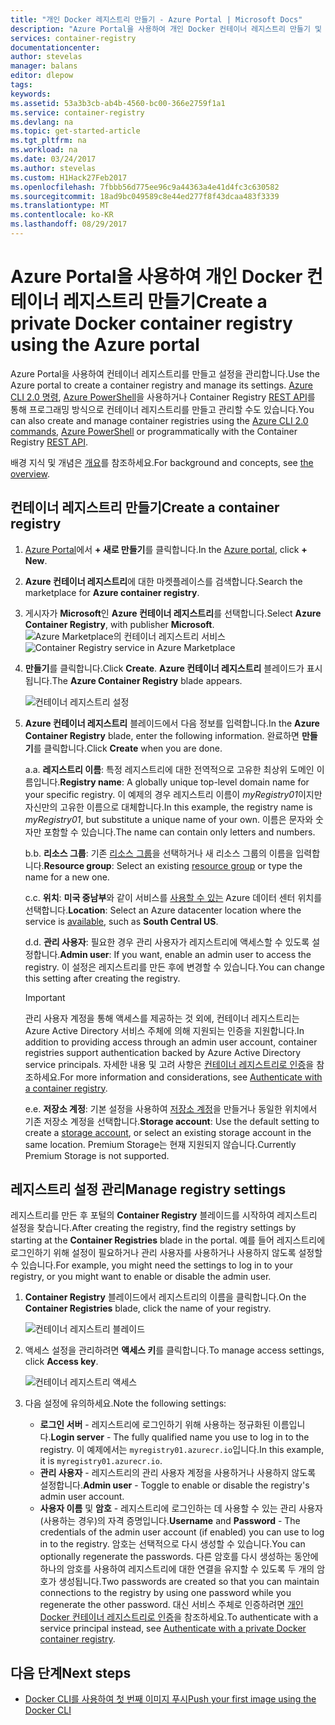 ```yaml
---
title: "개인 Docker 레지스트리 만들기 - Azure Portal | Microsoft Docs"
description: "Azure Portal을 사용하여 개인 Docker 컨테이너 레지스트리 만들기 및 관리 시작"
services: container-registry
documentationcenter: 
author: stevelas
manager: balans
editor: dlepow
tags: 
keywords: 
ms.assetid: 53a3b3cb-ab4b-4560-bc00-366e2759f1a1
ms.service: container-registry
ms.devlang: na
ms.topic: get-started-article
ms.tgt_pltfrm: na
ms.workload: na
ms.date: 03/24/2017
ms.author: stevelas
ms.custom: H1Hack27Feb2017
ms.openlocfilehash: 7fbbb56d775ee96c9a44363a4e41d4fc3c630582
ms.sourcegitcommit: 18ad9bc049589c8e44ed277f8f43dcaa483f3339
ms.translationtype: MT
ms.contentlocale: ko-KR
ms.lasthandoff: 08/29/2017
---
```

# <a name="create-a-private-docker-container-registry-using-the-azure-portal"></a><span data-ttu-id="69983-103">Azure Portal을 사용하여 개인 Docker 컨테이너 레지스트리 만들기</span><span class="sxs-lookup"><span data-stu-id="69983-103">Create a private Docker container registry using the Azure portal</span></span>
<span data-ttu-id="69983-104">Azure Portal을 사용하여 컨테이너 레지스트리를 만들고 설정을 관리합니다.</span><span class="sxs-lookup"><span data-stu-id="69983-104">Use the Azure portal to create a container registry and manage its settings.</span></span> <span data-ttu-id="69983-105">[Azure CLI 2.0 명령](container-registry-get-started-azure-cli.md), [Azure PowerShell](container-registry-get-started-powershell.md)을 사용하거나 Container Registry [REST API](https://go.microsoft.com/fwlink/p/?linkid=834376)를 통해 프로그래밍 방식으로 컨테이너 레지스트리를 만들고 관리할 수도 있습니다.</span><span class="sxs-lookup"><span data-stu-id="69983-105">You can also create and manage container registries using the [Azure CLI 2.0 commands](container-registry-get-started-azure-cli.md), [Azure PowerShell](container-registry-get-started-powershell.md) or programmatically with the Container Registry [REST API](https://go.microsoft.com/fwlink/p/?linkid=834376).</span></span>

<span data-ttu-id="69983-106">배경 지식 및 개념은 [개요](container-registry-intro.md)를 참조하세요.</span><span class="sxs-lookup"><span data-stu-id="69983-106">For background and concepts, see [the overview](container-registry-intro.md).</span></span>

## <a name="create-a-container-registry"></a><span data-ttu-id="69983-107">컨테이너 레지스트리 만들기</span><span class="sxs-lookup"><span data-stu-id="69983-107">Create a container registry</span></span>
1. <span data-ttu-id="69983-108">[Azure Portal](https://portal.azure.com)에서 **+ 새로 만들기**를 클릭합니다.</span><span class="sxs-lookup"><span data-stu-id="69983-108">In the [Azure portal](https://portal.azure.com), click **+ New**.</span></span>
2. <span data-ttu-id="69983-109">**Azure 컨테이너 레지스트리**에 대한 마켓플레이스를 검색합니다.</span><span class="sxs-lookup"><span data-stu-id="69983-109">Search the marketplace for **Azure container registry**.</span></span>
3. <span data-ttu-id="69983-110">게시자가 **Microsoft**인 **Azure 컨테이너 레지스트리**를 선택합니다.</span><span class="sxs-lookup"><span data-stu-id="69983-110">Select **Azure Container Registry**, with publisher **Microsoft**.</span></span>
    <span data-ttu-id="69983-111">![Azure Marketplace의 컨테이너 레지스트리 서비스](./media/container-registry-get-started-portal/container-registry-marketplace.png)</span><span class="sxs-lookup"><span data-stu-id="69983-111">![Container Registry service in Azure Marketplace](./media/container-registry-get-started-portal/container-registry-marketplace.png)</span></span>
4. <span data-ttu-id="69983-112">**만들기**를 클릭합니다.</span><span class="sxs-lookup"><span data-stu-id="69983-112">Click **Create**.</span></span> <span data-ttu-id="69983-113">**Azure 컨테이너 레지스트리** 블레이드가 표시됩니다.</span><span class="sxs-lookup"><span data-stu-id="69983-113">The **Azure Container Registry** blade appears.</span></span>

    ![컨테이너 레지스트리 설정](./media/container-registry-get-started-portal/container-registry-settings.png)
5. <span data-ttu-id="69983-115">**Azure 컨테이너 레지스트리** 블레이드에서 다음 정보를 입력합니다.</span><span class="sxs-lookup"><span data-stu-id="69983-115">In the **Azure Container Registry** blade, enter the following information.</span></span> <span data-ttu-id="69983-116">완료하면 **만들기**를 클릭합니다.</span><span class="sxs-lookup"><span data-stu-id="69983-116">Click **Create** when you are done.</span></span>

    <span data-ttu-id="69983-117">a.</span><span class="sxs-lookup"><span data-stu-id="69983-117">a.</span></span> <span data-ttu-id="69983-118">**레지스트리 이름**: 특정 레지스트리에 대한 전역적으로 고유한 최상위 도메인 이름입니다.</span><span class="sxs-lookup"><span data-stu-id="69983-118">**Registry name**: A globally unique top-level domain name for your specific registry.</span></span> <span data-ttu-id="69983-119">이 예제의 경우 레지스트리 이름이 *myRegistry01*이지만 자신만의 고유한 이름으로 대체합니다.</span><span class="sxs-lookup"><span data-stu-id="69983-119">In this example, the registry name is *myRegistry01*, but substitute a unique name of your own.</span></span> <span data-ttu-id="69983-120">이름은 문자와 숫자만 포함할 수 있습니다.</span><span class="sxs-lookup"><span data-stu-id="69983-120">The name can contain only letters and numbers.</span></span>

    <span data-ttu-id="69983-121">b.</span><span class="sxs-lookup"><span data-stu-id="69983-121">b.</span></span> <span data-ttu-id="69983-122">**리소스 그룹**: 기존 [리소스 그룹](../azure-resource-manager/resource-group-overview.md#resource-groups)을 선택하거나 새 리소스 그룹의 이름을 입력합니다.</span><span class="sxs-lookup"><span data-stu-id="69983-122">**Resource group**: Select an existing [resource group](../azure-resource-manager/resource-group-overview.md#resource-groups) or type the name for a new one.</span></span>

    <span data-ttu-id="69983-123">c.</span><span class="sxs-lookup"><span data-stu-id="69983-123">c.</span></span> <span data-ttu-id="69983-124">**위치**: **미국 중남부**와 같이 서비스를 [사용할 수 있는](https://azure.microsoft.com/regions/services/) Azure 데이터 센터 위치를 선택합니다.</span><span class="sxs-lookup"><span data-stu-id="69983-124">**Location**: Select an Azure datacenter location where the service is [available](https://azure.microsoft.com/regions/services/), such as **South Central US**.</span></span>

    <span data-ttu-id="69983-125">d.</span><span class="sxs-lookup"><span data-stu-id="69983-125">d.</span></span> <span data-ttu-id="69983-126">**관리 사용자**: 필요한 경우 관리 사용자가 레지스트리에 액세스할 수 있도록 설정합니다.</span><span class="sxs-lookup"><span data-stu-id="69983-126">**Admin user**: If you want, enable an admin user to access the registry.</span></span> <span data-ttu-id="69983-127">이 설정은 레지스트리를 만든 후에 변경할 수 있습니다.</span><span class="sxs-lookup"><span data-stu-id="69983-127">You can change this setting after creating the registry.</span></span>

      > [!IMPORTANT]
      > <span data-ttu-id="69983-128">관리 사용자 계정을 통해 액세스를 제공하는 것 외에, 컨테이너 레지스트리는 Azure Active Directory 서비스 주체에 의해 지원되는 인증을 지원합니다.</span><span class="sxs-lookup"><span data-stu-id="69983-128">In addition to providing access through an admin user account, container registries support authentication backed by Azure Active Directory service principals.</span></span> <span data-ttu-id="69983-129">자세한 내용 및 고려 사항은 [컨테이너 레지스트리로 인증](container-registry-authentication.md)을 참조하세요.</span><span class="sxs-lookup"><span data-stu-id="69983-129">For more information and considerations, see [Authenticate with a container registry](container-registry-authentication.md).</span></span>
      >

    <span data-ttu-id="69983-130">e.</span><span class="sxs-lookup"><span data-stu-id="69983-130">e.</span></span> <span data-ttu-id="69983-131">**저장소 계정**: 기본 설정을 사용하여 [저장소 계정](../storage/common/storage-introduction.md)을 만들거나 동일한 위치에서 기존 저장소 계정을 선택합니다.</span><span class="sxs-lookup"><span data-stu-id="69983-131">**Storage account**: Use the default setting to create a [storage account](../storage/common/storage-introduction.md), or select an existing storage account in the same location.</span></span> <span data-ttu-id="69983-132">Premium Storage는 현재 지원되지 않습니다.</span><span class="sxs-lookup"><span data-stu-id="69983-132">Currently Premium Storage is not supported.</span></span>

## <a name="manage-registry-settings"></a><span data-ttu-id="69983-133">레지스트리 설정 관리</span><span class="sxs-lookup"><span data-stu-id="69983-133">Manage registry settings</span></span>
<span data-ttu-id="69983-134">레지스트리를 만든 후 포털의 **Container Registry** 블레이드를 시작하여 레지스트리 설정을 찾습니다.</span><span class="sxs-lookup"><span data-stu-id="69983-134">After creating the registry, find the registry settings by starting at the **Container Registries** blade in the portal.</span></span> <span data-ttu-id="69983-135">예를 들어 레지스트리에 로그인하기 위해 설정이 필요하거나 관리 사용자를 사용하거나 사용하지 않도록 설정할 수 있습니다.</span><span class="sxs-lookup"><span data-stu-id="69983-135">For example, you might need the settings to log in to your registry, or you might want to enable or disable the admin user.</span></span>

1. <span data-ttu-id="69983-136">**Container Registry** 블레이드에서 레지스트리의 이름을 클릭합니다.</span><span class="sxs-lookup"><span data-stu-id="69983-136">On the **Container Registries** blade, click the name of your registry.</span></span>

    ![컨테이너 레지스트리 블레이드](./media/container-registry-get-started-portal/container-registry-blade.png)
2. <span data-ttu-id="69983-138">액세스 설정을 관리하려면 **액세스 키**를 클릭합니다.</span><span class="sxs-lookup"><span data-stu-id="69983-138">To manage access settings, click **Access key**.</span></span>

    ![컨테이너 레지스트리 액세스](./media/container-registry-get-started-portal/container-registry-access.png)
3. <span data-ttu-id="69983-140">다음 설정에 유의하세요.</span><span class="sxs-lookup"><span data-stu-id="69983-140">Note the following settings:</span></span>

   * <span data-ttu-id="69983-141">**로그인 서버** - 레지스트리에 로그인하기 위해 사용하는 정규화된 이름입니다.</span><span class="sxs-lookup"><span data-stu-id="69983-141">**Login server** - The fully qualified name you use to log in to the registry.</span></span> <span data-ttu-id="69983-142">이 예제에서는 `myregistry01.azurecr.io`입니다.</span><span class="sxs-lookup"><span data-stu-id="69983-142">In this example, it is `myregistry01.azurecr.io`.</span></span>
   * <span data-ttu-id="69983-143">**관리 사용자** - 레지스트리의 관리 사용자 계정을 사용하거나 사용하지 않도록 설정합니다.</span><span class="sxs-lookup"><span data-stu-id="69983-143">**Admin user** - Toggle to enable or disable the registry's admin user account.</span></span>
   * <span data-ttu-id="69983-144">**사용자 이름** 및 **암호** - 레지스트리에 로그인하는 데 사용할 수 있는 관리 사용자(사용하는 경우)의 자격 증명입니다.</span><span class="sxs-lookup"><span data-stu-id="69983-144">**Username** and **Password** - The credentials of the admin user account (if enabled) you can use to log in to the registry.</span></span> <span data-ttu-id="69983-145">암호는 선택적으로 다시 생성할 수 있습니다.</span><span class="sxs-lookup"><span data-stu-id="69983-145">You can optionally regenerate the passwords.</span></span> <span data-ttu-id="69983-146">다른 암호를 다시 생성하는 동안에 하나의 암호를 사용하여 레지스트리에 대한 연결을 유지할 수 있도록 두 개의 암호가 생성됩니다.</span><span class="sxs-lookup"><span data-stu-id="69983-146">Two passwords are created so that you can maintain connections to the registry by using one password while you regenerate the other password.</span></span> <span data-ttu-id="69983-147">대신 서비스 주체로 인증하려면 [개인 Docker 컨테이너 레지스트리로 인증](container-registry-authentication.md)을 참조하세요.</span><span class="sxs-lookup"><span data-stu-id="69983-147">To authenticate with a service principal instead, see [Authenticate with a private Docker container registry](container-registry-authentication.md).</span></span>

## <a name="next-steps"></a><span data-ttu-id="69983-148">다음 단계</span><span class="sxs-lookup"><span data-stu-id="69983-148">Next steps</span></span>
* [<span data-ttu-id="69983-149">Docker CLI를 사용하여 첫 번째 이미지 푸시</span><span class="sxs-lookup"><span data-stu-id="69983-149">Push your first image using the Docker CLI</span></span>](container-registry-get-started-docker-cli.md)

